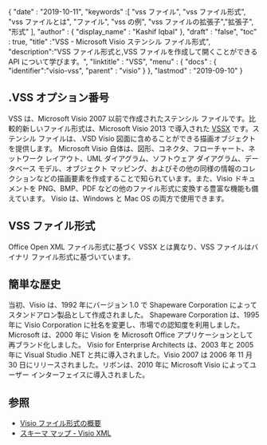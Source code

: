{
  "date" : "2019-10-11",
  "keywords" :[ "vss ファイル", "vss ファイル形式", "vss ファイルとは", "ファイル", "vss の例", "vss ファイルの拡張子","拡張子", "形式" ],
  "author" : {
    "display_name" : "Kashif Iqbal"
},
  "draft" : "false",
  "toc" : true,
  "title" :"VSS - Microsoft Visio ステンシル ファイル形式",
  "description":"VSS ファイル形式と,VSS ファイルを作成して開くことができる API について学びます。",
  "linktitle" : "VSS",
  "menu" : {
    "docs" : {
	  "identifier":"visio-vss",
      "parent" : "visio"
}
},
  "lastmod" : "2019-09-10"
}

## .VSS オプション番号

VSS は、Microsoft Visio 2007 以前で作成されたステンシル ファイルです。比較的新しいファイル形式は、Microsoft Visio 2013 で導入された [VSSX](/image/vssx/) です。ステンシル ファイルは、.VSD Visio 図面に含めることができる描画オブジェクトを提供します。 Microsoft Visio 自体は、図形、コネクタ、フローチャート、ネットワーク レイアウト、UML ダイアグラム、ソフトウェア ダイアグラム、データベース モデル、オブジェクト マッピング、およびその他の同様の情報のコレクションなどの描画要素を作成することで知られています。また、Visio ドキュメントを PNG、BMP、PDF などの他のファイル形式に変換する豊富な機能も備えています。 Visio は、Windows と Mac OS の両方で使用できます。

## VSS ファイル形式

Office Open XML ファイル形式に基づく VSSX とは異なり、VSS ファイルはバイナリ ファイル形式に基づいています。

## 簡単な歴史 ##

当初、Visio は、1992 年にバージョン 1.0 で Shapeware Corporation によってスタンドアロン製品として作成されました。 Shapeware Corporation は、1995 年に Visio Corporation に社名を変更し、市場での認知度を利用しました。 Microsoft は、2000 年に Vision を Microsoft Office アプリケーションとして再ブランド化しました。 Visio for Enterprise Architects は、2003 年と 2005 年に Visual Studio .NET と共に導入されました。Visio 2007 は 2006 年 11 月 30 日にリリースされました。リボンは、2010 年に Microsoft Visio によってユーザー インターフェイスに導入されました。

## 参照 ##

* [Visio ファイル形式の概要](https://learn.microsoft.com/en-us/office/client-developer/visio/introduction-to-the-visio-file-formatvsdx)
* [スキーマ マップ - Visio XML](https://learn.microsoft.com/en-us/office/client-developer/visio/schema-mapvisio-xml)

